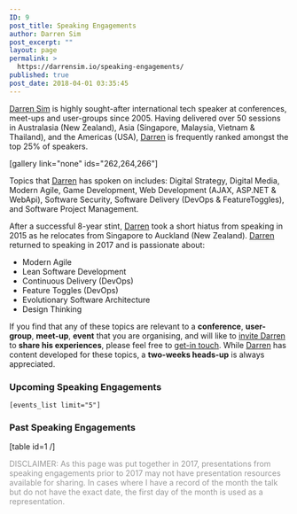 ```yaml
---
ID: 9
post_title: Speaking Engagements
author: Darren Sim
post_excerpt: ""
layout: page
permalink: >
  https://darrensim.io/speaking-engagements/
published: true
post_date: 2018-04-01 03:35:45
---
```

<a href="https://darrensim.io/about/" target="_blank" rel="noopener">Darren Sim</a> is highly sought-after international tech speaker at conferences, meet-ups and user-groups since 2005. Having delivered over 50 sessions in Australasia (New Zealand), Asia (Singapore, Malaysia, Vietnam &amp; Thailand), and the Americas (USA), <a href="https://darrensim.io/about/" target="_blank" rel="noopener">Darren</a> is frequently ranked amongst the top 25% of speakers.

[gallery link="none" ids="262,264,266"]

Topics that <a href="https://darrensim.io/about/" target="_blank" rel="noopener">Darren</a> has spoken on includes: Digital Strategy, Digital Media, Modern Agile, Game Development, Web Development (AJAX, ASP.NET &amp; WebApi), Software Security, Software Delivery (DevOps &amp; FeatureToggles), and Software Project Management.

After a successful 8-year stint, <a href="https://darrensim.io/about/" target="_blank" rel="noopener">Darren</a> took a short hiatus from speaking in 2015 as he relocates from Singapore to Auckland (New Zealand). <a href="https://darrensim.io/about/" target="_blank" rel="noopener">Darren</a> returned to speaking in 2017 and is passionate about:
<ul>
 	<li>Modern Agile</li>
 	<li>Lean Software Development</li>
 	<li>Continuous Delivery (DevOps)</li>
 	<li>Feature Toggles (DevOps)</li>
 	<li>Evolutionary Software Architecture</li>
 	<li>Design Thinking</li>
</ul>
If you find that any of these topics are relevant to a <strong>conference</strong>, <strong>user-group</strong>, <strong>meet-up</strong>, <strong>event</strong> that you are organising, and will like to <a href="https://darrensim.io/contact/" target="_blank" rel="noopener">invite Darren</a> to <strong>share his experiences</strong>, please feel free to <a href="https://darrensim.io/contact/" target="_blank" rel="noopener">get-in touch</a>. While <a href="https://darrensim.io/about/" target="_blank" rel="noopener">Darren</a> has content developed for these topics, a <strong>two-weeks heads-up</strong> is always appreciated.
<h3>Upcoming Speaking Engagements</h3>
<code>[events_list limit="5"]</code>
<h3>Past Speaking Engagements</h3>
[table id=1 /]

<span style="color: #999999;">DISCLAIMER: As this page was put together in 2017, presentations from speaking engagements prior to 2017 may not have presentation resources available for sharing. In cases where I have a record of the month the talk but do not have the exact date, the first day of the month is used as a representation.</span>